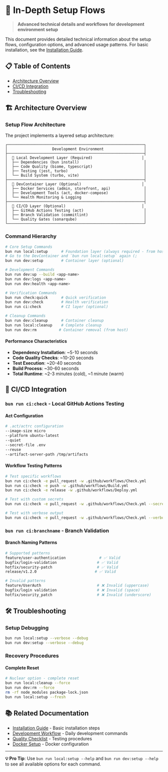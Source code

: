 # 🔧 In-Depth Setup Flows

> **Advanced technical details and workflows for development environment setup**

This document provides detailed technical information about the setup flows, configuration options, and advanced usage patterns. For basic installation, see the [Installation Guide](./1_INSTALLATION_GUIDE.md).

## 📋 Table of Contents

- [Architecture Overview](#-architecture-overview)
- [CI/CD Integration](#-cicd-integration)
- [Troubleshooting](#-troubleshooting)

## 🏗️ Architecture Overview

### **Setup Flow Architecture**

The project implements a layered setup architecture:

```
┌─────────────────────────────────────────────────────────────┐
│                    Development Environment                  │
├─────────────────────────────────────────────────────────────┤
│  🔧 Local Development Layer (Required)                      │
│  ├── Dependencies (bun install)                             │
│  ├── Code Quality (biome, typescript)                       │
│  ├── Testing (jest, turbo)                                  │
│  └── Build System (turbo, vite)                             │
├─────────────────────────────────────────────────────────────┤
│  🐳 DevContainer Layer (Optional)                           │
│  ├── Docker Services (admin, storefront, api)               │
│  ├── Development Tools (act, docker-compose)                │
│  └── Health Monitoring & Logging                            │
├─────────────────────────────────────────────────────────────┤
│  🎯 CI/CD Layer (Optional)                                  │
│  ├── GitHub Actions Testing (act)                           │
│  ├── Branch Validation (commitlint)                         │
│  └── Quality Gates (sonarqube)                              │
└─────────────────────────────────────────────────────────────┘
```

### **Command Hierarchy**

```bash
# Core Setup Commands
bun run local:setup      # Foundation layer (always required - from host)
# Go to the DevContainer and `bun run local:setup` again (;
bun run dev:setup        # Container layer (optional)

# Development Commands
bun run dev:up --build <app-name>
bun run dev:logs <app-name>
bun run dev:health <app-name>

# Verification Commands
bun run check:quick      # Quick verification
bun run dev:check        # Health verification
bun run ci:check         # CI layer (optional)

# Cleanup Commands
bun run dev:cleanup      # Container cleanup
bun run local:cleanup    # Complete cleanup
bun run dev:rm          # Container removal (from host)
```

#### **Performance Characteristics**
- **Dependency Installation**: ~5-10 seconds
- **Code Quality Checks**: ~10-20 seconds
- **Test Execution**: ~20-40 seconds
- **Build Process**: ~30-60 seconds
- **Total Runtime**: ~2-3 minutes (cold), ~1 minute (warm)

## 🔄 CI/CD Integration

### **`bun run ci:check` - Local GitHub Actions Testing**

#### **Act Configuration**
```bash
# .act/actrc configuration
--image-size micro
--platform ubuntu-latest
--quiet
--secret-file .env
--reuse
--artifact-server-path /tmp/artifacts
```

#### **Workflow Testing Patterns**
```bash
# Test specific workflows
bun run ci:check -e pull_request -w .github/workflows/Check.yml
bun run ci:check -e push -w .github/workflows/Build.yml
bun run ci:check -e release -w .github/workflows/Deploy.yml

# Test with custom secrets
bun run ci:check -e pull_request -w .github/workflows/Check.yml --secret-file .env.local

# Test with verbose output
bun run ci:check -e pull_request -w .github/workflows/Check.yml --verbose
```

### **`bun run ci:branchname` - Branch Validation**

#### **Branch Naming Patterns**
```bash
# Supported patterns
feature/user-authentication               # ✅ Valid
bugfix/login-validation                  # ✅ Valid
hotfix/security-patch                    # ✅ Valid
release/v1.2.0                          # ✅ Valid

# Invalid patterns
feature/UserAuth                         # ❌ Invalid (uppercase)
bugfix/login validation                  # ❌ Invalid (space)
hotfix/security_patch                    # ❌ Invalid (underscore)
```

## 🛠️ Troubleshooting

### **Setup Debugging**
```bash
bun run local:setup --verbose --debug
bun run dev:setup --verbose --debug
```


### **Recovery Procedures**

#### **Complete Reset**
```bash
# Nuclear option - complete reset
bun run local:cleanup --force
bun run dev:rm --force
rm -rf node_modules package-lock.json
bun run local:setup --fresh
```

## 📚 Related Documentation

- [Installation Guide](./1_INSTALLATION_GUIDE.md) - Basic installation steps
- [Development Workflow](./3_DEV_FLOWS.md) - Daily development commands
- [Quality Checklist](./0_QUALITY_CHECKLIST.md) - Testing procedures
- [Docker Setup](./5_DOCKER.md) - Docker configuration

---

**💡 Pro Tip**: Use `bun run local:setup --help` and `bun run dev:setup --help` to see all available options for each command. 